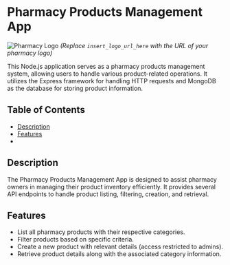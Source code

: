 # Pharmacy Products Management App

![Pharmacy Logo](insert_logo_url_here) _(Replace `insert_logo_url_here` with the URL of your pharmacy logo)_

This Node.js application serves as a pharmacy products management system, allowing users to handle various product-related operations. It utilizes the Express framework for handling HTTP requests and MongoDB as the database for storing product information.

## Table of Contents

- [Description](#description)
- [Features](#features)
-

## Description

The Pharmacy Products Management App is designed to assist pharmacy owners in managing their product inventory efficiently. It provides several API endpoints to handle product listing, filtering, creation, and retrieval.

## Features

- List all pharmacy products with their respective categories.
- Filter products based on specific criteria.
- Create a new product with relevant details (access restricted to admins).
- Retrieve product details along with the associated category information.
